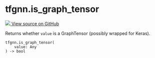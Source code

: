 # tfgnn.is_graph_tensor

<!-- Insert buttons and diff -->

<a target="_blank" href="https://github.com/tensorflow/gnn/tree/master/tensorflow_gnn/graph/graph_tensor_ops.py#L396-L398">
<img src="https://www.tensorflow.org/images/GitHub-Mark-32px.png" /> View source
on GitHub </a>

Returns whether `value` is a GraphTensor (possibly wrapped for Keras).

<pre class="devsite-click-to-copy prettyprint lang-py tfo-signature-link">
<code>tfgnn.is_graph_tensor(
    value: Any
) -> bool
</code></pre>

<!-- Placeholder for "Used in" -->
